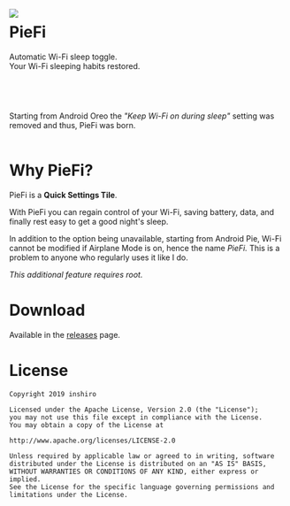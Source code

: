 
<p><img align="left" src="https://i.postimg.cc/7Y6xjw79/ic-launcher-round.png" > <h1>PieFi</h1>Automatic Wi-Fi sleep toggle.<br>Your Wi-Fi sleeping habits restored.<br><br><br></p>

#
<p>Starting from Android Oreo the <i>"Keep Wi-Fi on during sleep"</i> setting was removed and thus, PieFi was born.<br><br></p>

# Why PieFi?

PieFi is a **Quick Settings Tile**.

With PieFi you can regain control of your Wi-Fi, saving battery, data, and finally rest easy to get a good night's sleep.

In addition to the option being unavailable, starting from Android Pie, Wi-Fi cannot be modified if Airplane Mode is on, hence the name _PieFi._
This is a problem to anyone who regularly uses it like I do.

*This additional feature requires root.*

# Download
Available in the [releases](https://github.com/inshiro/piefi/releases) page.

# License

    Copyright 2019 inshiro

    Licensed under the Apache License, Version 2.0 (the "License");
    you may not use this file except in compliance with the License.
    You may obtain a copy of the License at

    http://www.apache.org/licenses/LICENSE-2.0

    Unless required by applicable law or agreed to in writing, software
    distributed under the License is distributed on an "AS IS" BASIS,
    WITHOUT WARRANTIES OR CONDITIONS OF ANY KIND, either express or implied.
    See the License for the specific language governing permissions and
    limitations under the License.
